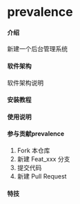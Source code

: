 # prevalence

#### 介绍

新建一个后台管理系统

#### 软件架构

软件架构说明

#### 安装教程

#### 使用说明

#### 参与贡献prevalence
1. Fork 本仓库
2. 新建 Feat_xxx 分支
3. 提交代码
4. 新建 Pull Request

#### 特技
 
